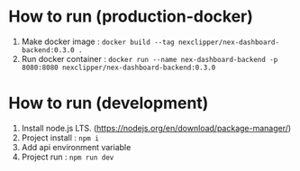 # How to run (production-docker)

1. Make docker image : `docker build --tag nexclipper/nex-dashboard-backend:0.3.0 .`
2. Run docker container : `docker run --name nex-dashboard-backend -p 8080:8080 nexclipper/nex-dashboard-backend:0.3.0`

# How to run (development)

1. Install node.js LTS. (https://nodejs.org/en/download/package-manager/)
2. Project install : `npm i`
3. Add api environment variable
4. Project run : `npm run dev`
